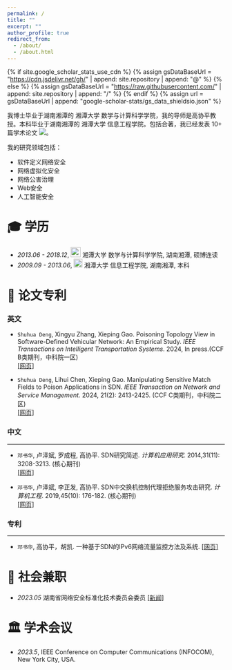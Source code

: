 ```yaml
---
permalink: /
title: ""
excerpt: ""
author_profile: true
redirect_from: 
  - /about/
  - /about.html
---
```


{% if site.google_scholar_stats_use_cdn %}
{% assign gsDataBaseUrl = "https://cdn.jsdelivr.net/gh/" | append: site.repository | append: "@" %}
{% else %}
{% assign gsDataBaseUrl = "https://raw.githubusercontent.com/" | append: site.repository | append: "/" %}
{% endif %}
{% assign url = gsDataBaseUrl | append: "google-scholar-stats/gs_data_shieldsio.json" %}

<span class='anchor' id='about-me'></span>

我博士毕业于湖南湘潭的 湘潭大学 数学与计算科学学院，我的导师是高协平教授。本科毕业于湖南湘潭的 湘潭大学 信息工程学院。包括合著，我已经发表 10+ 篇学术论文
 <a href='https://scholar.google.com/citations?user=pA3O_uIAAAAJ'><img src="https://img.shields.io/endpoint?url={{ url | url_encode }}&logo=Google%20Scholar&labelColor=f6f6f6&color=9cf&style=flat&label=引用"></a>。

我的研究领域包括：
- 软件定义网络安全
- 网络虚拟化安全
- 网络公害治理
- Web安全
- 人工智能安全
  


<span class='anchor' id='-xl'></span>

# 🎓 学历
- *2013.06 - 2018.12*, <a href="https://www.xtu.edu.cn/"><img class="svg" src="/images/HUST_logo.svg" width="23pt"></a> 湘潭大学 数学与计算科学学院, 湖南湘潭, 硕博连读 
- *2009.09 - 2013.06*, <a href="https://www.xtu.edu.cn/"><img class="svg" src="/images/SCU_logo.svg" width="20pt"></a> 湘潭大学 信息工程学院, 湖南湘潭, 本科
 
<span class='anchor' id='-lwzl'></span>

# 📝 论文专利

### 英文

- `Shuhua Deng`, Xingyu Zhang, Xieping Gao. Poisoning Topology View in Software-Defined Vehicular Network: An Empirical Study. *IEEE Transactions on Intelligent Transportation Systems*. 2024, In press.(CCF B类期刊，中科院一区)  
[[网页]](https://ieeexplore.ieee.org/document/10606390)

- `Shuhua Deng`, Lihui Chen, Xieping Gao. Manipulating Sensitive Match Fields to Poison Applications in SDN. *IEEE Transaction on Network and Service Management*. 2024, 21(2): 2413-2425. (CCF C类期刊，中科院二区)  
[[网页]](https://ieeexplore.ieee.org/document/10332465)

### 中文
---

- 	`邓书华`, 卢泽斌, 罗成程, 高协平. SDN研究简述. *计算机应用研究*. 2014,31(11): 3208-3213. (核心期刊)  
[[网页]](https://kns.cnki.net/kcms2/article/abstract?v=WNLjQhMUSxLU29BKDeuO5xv6tV4b1pVDqXgLWzojCAe4cUDA8cl7sdYIZixxYOqkrDOLOXnXh_V0HfkFlax5nnbBqFUcoJi0ymwFYp3jHIN5pt-wqK_UN5_d__f0jB_rqaZceM6O6PLkTmzbyNhNN9xiwSterlZeE4IVt6f5OuqlF8xWvvH2Gof-3lN-EWzOM9BQ_wTCnO2y5IlUzx5EcfHrOGJzllJBT2262eQGY3s=&uniplatform=NZKPT&language=CHS)  

- 	`邓书华`, 卢泽斌, 李正发, 高协平. SDN中交换机控制代理拒绝服务攻击研究. *计算机工程*. 2019,45(10): 176-182. (核心期刊)  
[[网页]](https://kns.cnki.net/kcms2/article/abstract?v=WNLjQhMUSxJ8nfXRA9s2q0dvWfpgZ_MwEFUMoWYC8Xw7OH354vrZ1VLH09xKAdWxle2H423jQRcmpvk2Kj0aIGVPDm1IBA_OYrIDkmzESi9y-A5F_ykamKELAPu4ucSnwsKNMWqJaPu1_nv6rMNXTdB4fRcU9Q1mC92HhCz3bAqE4mH0493-Reb4JVDeAsX6CRLn7XDRI5devAeu341jfJqXVdl_acvu9CiPBtOaBpkh_egu7Tp-Dg==&uniplatform=NZKPT&language=CHS)

### 专利
---
- `邓书华`, 高协平，胡凯. 一种基于SDN的IPv6网络流量监控方法及系统. [[网页]](https://kns.cnki.net/kcms2/article/abstract?v=WNLjQhMUSxKkwEwWhoO1PsakQFik4FgsaWNAWN4J0g3Yfz27CRILVQZawT8Otkt_BV43e_SN5kZgwFXnBTILrGbZjJQWs_WzkgUcc2WcXaNCxztb4ewDdojQYOSqcW7hNDBlTeiR7e_481EOjC1bryIFViakO0LmSmUfeINYtjifcJ6eCxMxifA0GRaLS-hNctuKAOVNndPPLZlhdtoogQPZfs3B_DnIaOuo4bgPLsQ=&uniplatform=NZKPT&language=CHS)

<span class='anchor' id='-ryjx'></span>

# 🏅 社会兼职
- *2023.05* 湖南省网络安全标准化技术委员会委员 [[新闻]](https://www.hunan.gov.cn/hnszf/hnyw/zwdt/202409/t20240911_33452403.html)  

<span class='anchor' id='-xshy'></span>

# 🏛️ 学术会议
- *2023.5*,  IEEE Conference on Computer Communications (INFOCOM), New York City, USA.

<span class='anchor' id='-gzsx'></span>
